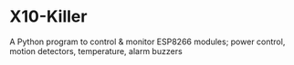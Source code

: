 # X10-Killer
A Python program to control &amp; monitor ESP8266 modules; power control, motion detectors, temperature, alarm buzzers
